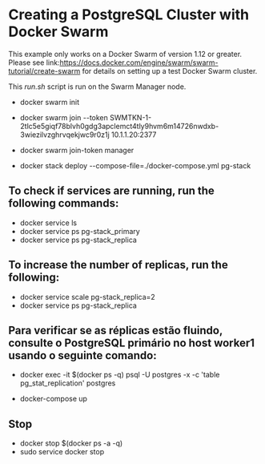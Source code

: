 # Creating a PostgreSQL Cluster with Docker Swarm

This example only works on a Docker Swarm of version 1.12 or
greater. Please see link:https://docs.docker.com/engine/swarm/swarm-tutorial/create-swarm 
for details on setting up a test Docker Swarm cluster.

This *run.sh* script is run on the Swarm Manager node.


- docker swarm init

- docker swarm join --token SWMTKN-1-2tlc5e5giqf78blvh0gdg3apclemct4tly9hvm6m14726nwdxb-3wiezilvzghrvqekjwc9r0z1j 10.1.1.20:2377


- docker swarm join-token manager

- docker stack deploy --compose-file=./docker-compose.yml pg-stack

## To check if services are running, run the following commands:
- docker service ls
- docker service ps pg-stack_primary
- docker service ps pg-stack_replica

## To increase the number of replicas, run the following:
- docker service scale pg-stack_replica=2
- docker service ps pg-stack_replica

## Para verificar se as réplicas estão fluindo, consulte o PostgreSQL primário no host worker1 usando o seguinte comando:
- docker exec -it $(docker ps -q) psql -U postgres -x -c 'table pg_stat_replication' postgres

- docker-compose up

## Stop
- docker stop $(docker ps -a -q)
- sudo service docker stop

